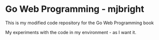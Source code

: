 # Go Web Programming - mjbright

This is my modified code repository for the Go Web Programming book

My experiments with the code in my environment - as I want it.


